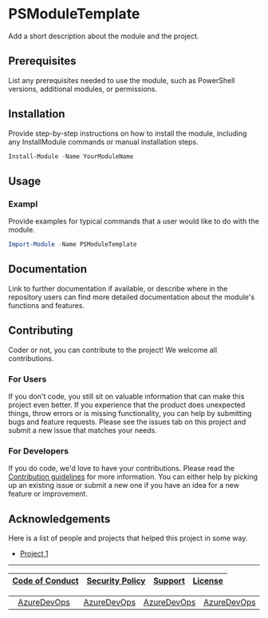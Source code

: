 # PSModuleTemplate

Add a short description about the module and the project.

## Prerequisites

List any prerequisites needed to use the module, such as PowerShell versions, additional modules, or permissions.

## Installation

Provide step-by-step instructions on how to install the module, including any InstallModule commands or manual installation steps.

```powershell
Install-Module -Name YourModuleName
```

## Usage



### Exampl
Provide examples for typical commands that a user would like to do with the module.

```powershell
Import-Module -Name PSModuleTemplate
```

## Documentation

Link to further documentation if available, or describe where in the repository users can find more detailed documentation about
the module's functions and features.

## Contributing

Coder or not, you can contribute to the project! We welcome all contributions.

### For Users

If you don't code, you still sit on valuable information that can make this project even better. If you experience that the
product does unexpected things, throw errors or is missing functionality, you can help by submitting bugs and feature requests.
Please see the issues tab on this project and submit a new issue that matches your needs.

### For Developers

If you do code, we'd love to have your contributions. Please read the [Contribution guidelines](CONTRIBUTING.md) for more information.
You can either help by picking up an existing issue or submit a new one if you have an idea for a new feature or improvement.

## Acknowledgements

Here is a list of people and projects that helped this project in some way.

- [Project 1]()

---

| [Code of Conduct](CODE_OF_CONDUCT.md) | [Security Policy](SECURITY.md) | [Support](SUPPORT.md) | [License](LICENSE) |
|:---------:|:---------:|:---------:|:---------:|

<table>
    <tr>
        <td width="100%" style="text-align: center; vertical-align: middle; border: none;"><a href="https://github.com/PSModule/AzureDevOps">AzureDevOps</a></td>
        <td width="100%" style="text-align: center; vertical-align: middle; border: none;"><a href="https://github.com/PSModule/AzureDevOps">AzureDevOps</a></td>
        <td width="100%" style="text-align: center; vertical-align: middle; border: none;"><a href="https://github.com/PSModule/AzureDevOps">AzureDevOps</a></td>
        <td width="100%" style="text-align: center; vertical-align: middle; border: none;"><a href="https://github.com/PSModule/AzureDevOps">AzureDevOps</a></td>
    </tr>
</table>
